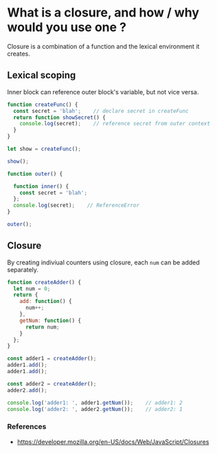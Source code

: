 # What is a closure, and how / why would you use one ?
Closure is a combination of a function and the lexical environment it creates.

## Lexical scoping
Inner block can reference outer block's variable, but not vice versa.

```js
function createFunc() {
  const secret = 'blah';    // declare secret in createFunc
  return function showSecret() {
    console.log(secret);    // reference secret from outer context
  }
}

let show = createFunc();

show();
```

```js
function outer() {

  function inner() {
    const secret = 'blah';
  };
  console.log(secret);    // ReferenceError
}

outer();
```

## Closure
By creating indiviual counters using closure, each `num` can be added separately.

```js
function createAdder() {
  let num = 0;
  return {
    add: function() {
      num++;
    },
    getNum: function() {
      return num;
    }
  };
}

const adder1 = createAdder();
adder1.add();
adder1.add();

const adder2 = createAdder();
adder2.add();

console.log('adder1: ', adder1.getNum());    // adder1: 2
console.log('adder2: ', adder2.getNum());    // adder2: 1
```

### References
 - https://developer.mozilla.org/en-US/docs/Web/JavaScript/Closures
